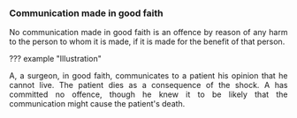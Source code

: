 ### Communication made in good faith
<div style="text-align: justify">

No communication made in good faith is an offence by reason of any harm to the person to whom it is made, if it is made for the benefit of that person.

</div>

??? example "Illustration"
    <div style="text-align: justify"> A, a surgeon, in good faith, communicates to a patient his opinion that he cannot live. The patient dies as a consequence of the shock. A has committed no offence, though he knew it to be likely that the communication might cause the patient's death.
